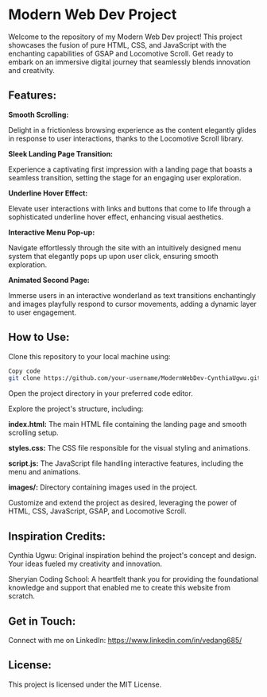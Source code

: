 # Modern Web Dev Project


Welcome to the repository of my Modern Web Dev project! This project showcases the fusion of pure HTML, CSS, and JavaScript with the enchanting capabilities of GSAP and Locomotive Scroll. Get ready to embark on an immersive digital journey that seamlessly blends innovation and creativity.

## Features:

<B>Smooth Scrolling:</B> 

Delight in a frictionless browsing experience as the content elegantly glides in response to user interactions, thanks to the Locomotive Scroll library.

<B>Sleek Landing Page Transition:</B> 

Experience a captivating first impression with a landing page that boasts a seamless transition, setting the stage for an engaging user exploration.

<B>Underline Hover Effect:</B>

Elevate user interactions with links and buttons that come to life through a sophisticated underline hover effect, enhancing visual aesthetics.

<B>Interactive Menu Pop-up:</B>

Navigate effortlessly through the site with an intuitively designed menu system that elegantly pops up upon user click, ensuring smooth exploration.

<B>Animated Second Page:</B>

Immerse users in an interactive wonderland as text transitions enchantingly and images playfully respond to cursor movements, adding a dynamic layer to user engagement.

## How to Use:
Clone this repository to your local machine using:

```bash
Copy code
git clone https://github.com/your-username/ModernWebDev-CynthiaUgwu.git
```
Open the project directory in your preferred code editor.

Explore the project's structure, including:

<B>index.html:</B> The main HTML file containing the landing page and smooth scrolling setup.


<B>styles.css:</B> The CSS file responsible for the visual styling and animations.


<B>script.js:</B> The JavaScript file handling interactive features, including the menu and animations.


<B>images/:</B> Directory containing images used in the project.


Customize and extend the project as desired, leveraging the power of HTML, CSS, JavaScript, GSAP, and Locomotive Scroll.

## Inspiration Credits:

Cynthia Ugwu: Original inspiration behind the project's concept and design. Your ideas fueled my creativity and innovation.

Sheryian Coding School: A heartfelt thank you for providing the foundational knowledge and support that enabled me to create this website from scratch.

## Get in Touch:
Connect with me on LinkedIn: <a>https://www.linkedin.com/in/vedang685/</a>

## License:
This project is licensed under the MIT License.
